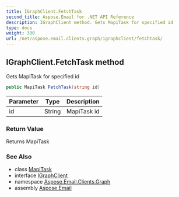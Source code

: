 ```yaml
---
title: IGraphClient.FetchTask
second_title: Aspose.Email for .NET API Reference
description: IGraphClient method. Gets MapiTask for specified id
type: docs
weight: 330
url: /net/aspose.email.clients.graph/igraphclient/fetchtask/
---
```

## IGraphClient.FetchTask method

Gets MapiTask for specified id

```csharp
public MapiTask FetchTask(string id)
```

| Parameter | Type | Description |
| --- | --- | --- |
| id | String | MapiTask id |

### Return Value

Returns MapiTask

### See Also

* class [MapiTask](../../../aspose.email.mapi/mapitask/)
* interface [IGraphClient](../)
* namespace [Aspose.Email.Clients.Graph](../../igraphclient/)
* assembly [Aspose.Email](../../../)


